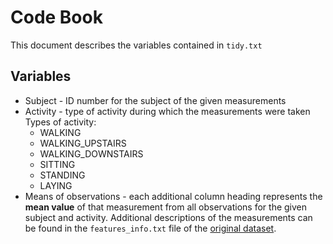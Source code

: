 # Code Book
This document describes the variables contained in `tidy.txt`

## Variables
* Subject - ID number for the subject of the given measurements
* Activity - type of activity during which the measurements were taken  
    Types of activity:  
	* WALKING
	* WALKING_UPSTAIRS
	* WALKING_DOWNSTAIRS
	* SITTING
	* STANDING
	* LAYING
* Means of observations - each additional column  heading represents the **mean value** of that measurement from all observations for the given subject and activity.  Additional descriptions of the measurements can be found in the `features_info.txt` file of the [original dataset](http://archive.ics.uci.edu/ml/datasets/Human+Activity+Recognition+Using+Smartphones).

